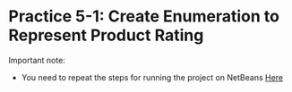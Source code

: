 # Practice 5-1: Create Enumeration to Represent Product Rating

Important note:
* You need to repeat the steps for running the project on NetBeans [Here](https://github.com/danielcasique/ProductManagment/blob/master/README.md#to-run-on-netbeans)


